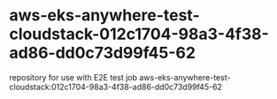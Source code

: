 # aws-eks-anywhere-test-cloudstack-012c1704-98a3-4f38-ad86-dd0c73d99f45-62
repository for use with E2E test job aws-eks-anywhere-test-cloudstack:012c1704-98a3-4f38-ad86-dd0c73d99f45-62
